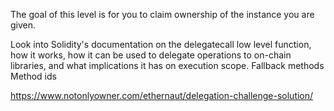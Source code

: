 The goal of this level is for you to claim ownership of the instance you are given.

Look into Solidity's documentation on the delegatecall low level function, how it works, how it can be used to delegate operations to on-chain libraries, and what implications it has on execution scope.
Fallback methods
Method ids

https://www.notonlyowner.com/ethernaut/delegation-challenge-solution/

